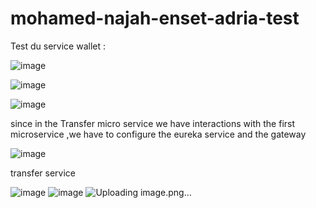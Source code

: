 # mohamed-najah-enset-adria-test
Test du service wallet :

![image](https://github.com/mohamednajah/mohamed-najah-enset-adria-test/assets/94182177/aa750b0c-9161-4ef9-b73e-63f24d3cd276)

![image](https://github.com/mohamednajah/mohamed-najah-enset-adria-test/assets/94182177/7eafacdc-3242-4e16-89ae-cf636bb2e37a)

![image](https://github.com/mohamednajah/mohamed-najah-enset-adria-test/assets/94182177/af5538ae-7304-49b1-990d-d5473c98063b)


since in the Transfer micro service we have interactions with the first microservice ,we have to configure the eureka service and the gateway


![image](https://github.com/mohamednajah/mohamed-najah-enset-adria-test/assets/94182177/a32b8cc9-ad61-4ad0-a1f6-96c37e035df6)


transfer service 

![image](https://github.com/mohamednajah/mohamed-najah-enset-adria-test/assets/94182177/34266146-83e8-4f19-8ec5-73de71b0a08c)
![image](https://github.com/mohamednajah/mohamed-najah-enset-adria-test/assets/94182177/1056683e-cfa6-4c7d-8456-e7f924c8b4c9)
![Uploading image.png…]()
